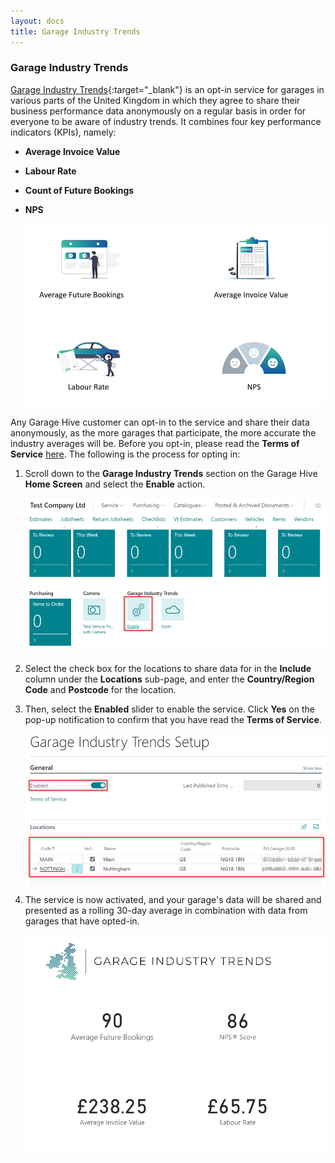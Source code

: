 ```yaml
---
layout: docs
title: Garage Industry Trends
---
```


### Garage Industry Trends
[Garage Industry Trends](https://www.garageindustrytrends.com/){:target="_blank"} is an opt-in service for garages in various parts of the United Kingdom in which they agree to share their business performance data anonymously on a regular basis in order for everyone to be aware of industry trends. It combines four key performance indicators (KPIs), namely:
   * **Average Invoice Value**
   * **Labour Rate**
   * **Count of Future Bookings**
   * **NPS**

      ![](media/garagehive-garage-industry-trends1.png)

Any Garage Hive customer can opt-in to the service and share their data anonymously, as the more garages that participate, the more accurate the industry averages will be. Before you opt-in, please read the **Terms of Service** [here](https://garagehive.co.uk/tos/). The following is the process for opting in:
1. Scroll down to the **Garage Industry Trends** section on the Garage Hive **Home Screen** and select the **Enable** action.

   ![](media/garagehive-garage-industry-trends2.png)

2. Select the check box for the locations to share data for in the **Include** column under the **Locations** sub-page, and enter the **Country/Region Code** and **Postcode** for the location.
3. Then, select the **Enabled** slider to enable the service. Click **Yes** on the pop-up notification to confirm that you have read the **Terms of Service**.

   ![](media/garagehive-garage-industry-trends3.png)

4. The service is now activated, and your garage's data will be shared and presented as a rolling 30-day average in combination with data from garages that have opted-in.

   ![](media/garagehive-garage-industry-trends4.png)
